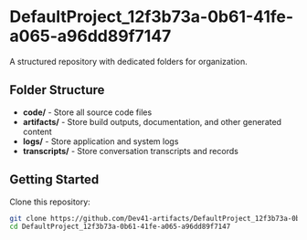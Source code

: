 # DefaultProject_12f3b73a-0b61-41fe-a065-a96dd89f7147
A structured repository with dedicated folders for organization.

## Folder Structure

- **code/** - Store all source code files
- **artifacts/** - Store build outputs, documentation, and other generated content
- **logs/** - Store application and system logs
- **transcripts/** - Store conversation transcripts and records

## Getting Started

Clone this repository:
```bash
git clone https://github.com/Dev41-artifacts/DefaultProject_12f3b73a-0b61-41fe-a065-a96dd89f7147
cd DefaultProject_12f3b73a-0b61-41fe-a065-a96dd89f7147
```
